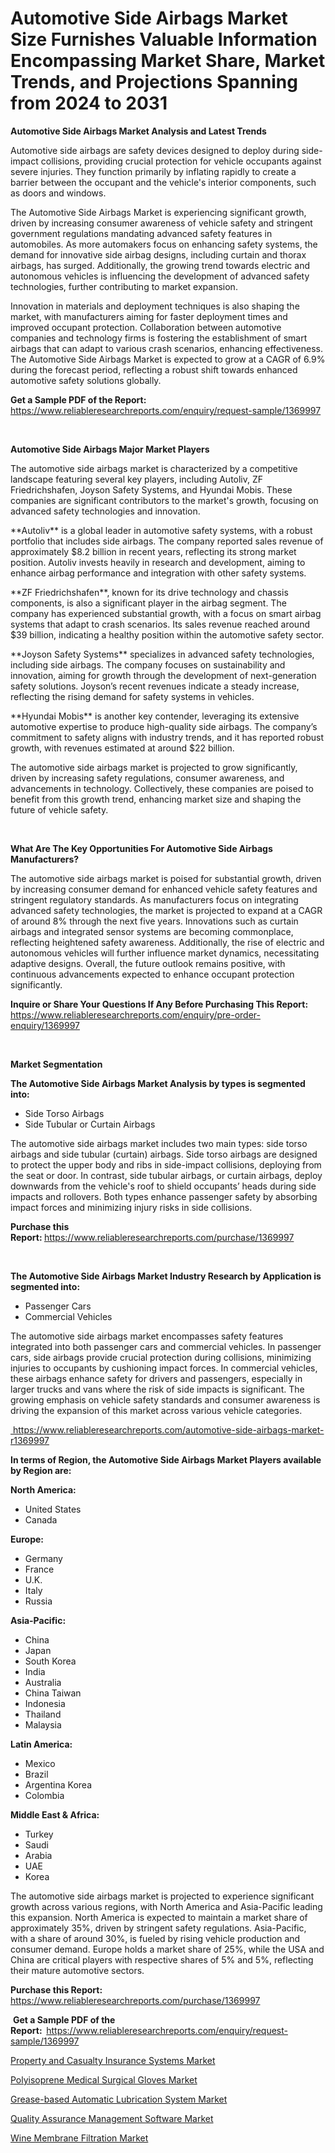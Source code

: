 <p><h1>Automotive Side Airbags Market Size Furnishes Valuable Information Encompassing Market Share, Market Trends, and Projections Spanning from 2024 to 2031</h1></p><p><strong>Automotive Side Airbags Market Analysis and Latest Trends</strong></p>
<p><p>Automotive side airbags are safety devices designed to deploy during side-impact collisions, providing crucial protection for vehicle occupants against severe injuries. They function primarily by inflating rapidly to create a barrier between the occupant and the vehicle's interior components, such as doors and windows.</p><p>The Automotive Side Airbags Market is experiencing significant growth, driven by increasing consumer awareness of vehicle safety and stringent government regulations mandating advanced safety features in automobiles. As more automakers focus on enhancing safety systems, the demand for innovative side airbag designs, including curtain and thorax airbags, has surged. Additionally, the growing trend towards electric and autonomous vehicles is influencing the development of advanced safety technologies, further contributing to market expansion.</p><p>Innovation in materials and deployment techniques is also shaping the market, with manufacturers aiming for faster deployment times and improved occupant protection. Collaboration between automotive companies and technology firms is fostering the establishment of smart airbags that can adapt to various crash scenarios, enhancing effectiveness. The Automotive Side Airbags Market is expected to grow at a CAGR of 6.9% during the forecast period, reflecting a robust shift towards enhanced automotive safety solutions globally.</p></p>
<p><strong>Get a Sample PDF of the Report:&nbsp;</strong> <a href="https://www.reliableresearchreports.com/enquiry/request-sample/1369997?utm_campaign=1581&utm_medium=2&utm_source=Github&utm_content=ia&utm_term=06122024&utm_id=automotive-side-airbags">https://www.reliableresearchreports.com/enquiry/request-sample/1369997</a></p>
<p>&nbsp;</p>
<p><strong>Automotive Side Airbags Major Market Players</strong></p>
<p><p>The automotive side airbags market is characterized by a competitive landscape featuring several key players, including Autoliv, ZF Friedrichshafen, Joyson Safety Systems, and Hyundai Mobis. These companies are significant contributors to the market's growth, focusing on advanced safety technologies and innovation.</p><p>**Autoliv** is a global leader in automotive safety systems, with a robust portfolio that includes side airbags. The company reported sales revenue of approximately $8.2 billion in recent years, reflecting its strong market position. Autoliv invests heavily in research and development, aiming to enhance airbag performance and integration with other safety systems.</p><p>**ZF Friedrichshafen**, known for its drive technology and chassis components, is also a significant player in the airbag segment. The company has experienced substantial growth, with a focus on smart airbag systems that adapt to crash scenarios. Its sales revenue reached around $39 billion, indicating a healthy position within the automotive safety sector.</p><p>**Joyson Safety Systems** specializes in advanced safety technologies, including side airbags. The company focuses on sustainability and innovation, aiming for growth through the development of next-generation safety solutions. Joyson’s recent revenues indicate a steady increase, reflecting the rising demand for safety systems in vehicles.</p><p>**Hyundai Mobis** is another key contender, leveraging its extensive automotive expertise to produce high-quality side airbags. The company’s commitment to safety aligns with industry trends, and it has reported robust growth, with revenues estimated at around $22 billion.</p><p>The automotive side airbags market is projected to grow significantly, driven by increasing safety regulations, consumer awareness, and advancements in technology. Collectively, these companies are poised to benefit from this growth trend, enhancing market size and shaping the future of vehicle safety.</p></p>
<p>&nbsp;</p>
<p><strong>What Are The Key Opportunities For Automotive Side Airbags Manufacturers?</strong></p>
<p><p>The automotive side airbags market is poised for substantial growth, driven by increasing consumer demand for enhanced vehicle safety features and stringent regulatory standards. As manufacturers focus on integrating advanced safety technologies, the market is projected to expand at a CAGR of around 8% through the next five years. Innovations such as curtain airbags and integrated sensor systems are becoming commonplace, reflecting heightened safety awareness. Additionally, the rise of electric and autonomous vehicles will further influence market dynamics, necessitating adaptive designs. Overall, the future outlook remains positive, with continuous advancements expected to enhance occupant protection significantly.</p></p>
<p><strong>Inquire or Share Your Questions If Any Before Purchasing This Report:</strong> <a href="https://www.reliableresearchreports.com/enquiry/pre-order-enquiry/1369997?utm_campaign=1581&utm_medium=2&utm_source=Github&utm_content=ia&utm_term=06122024&utm_id=automotive-side-airbags">https://www.reliableresearchreports.com/enquiry/pre-order-enquiry/1369997</a></p>
<p>&nbsp;</p>
<p><strong>Market Segmentation</strong></p>
<p><strong>The Automotive Side Airbags Market Analysis by types is segmented into:</strong></p>
<p><ul><li>Side Torso Airbags</li><li>Side Tubular or Curtain Airbags</li></ul></p>
<p><p>The automotive side airbags market includes two main types: side torso airbags and side tubular (curtain) airbags. Side torso airbags are designed to protect the upper body and ribs in side-impact collisions, deploying from the seat or door. In contrast, side tubular airbags, or curtain airbags, deploy downwards from the vehicle's roof to shield occupants’ heads during side impacts and rollovers. Both types enhance passenger safety by absorbing impact forces and minimizing injury risks in side collisions.</p></p>
<p><strong>Purchase this Report:&nbsp;</strong><a href="https://www.reliableresearchreports.com/purchase/1369997?utm_campaign=1581&utm_medium=2&utm_source=Github&utm_content=ia&utm_term=06122024&utm_id=automotive-side-airbags">https://www.reliableresearchreports.com/purchase/1369997</a></p>
<p>&nbsp;</p>
<p><strong>The Automotive Side Airbags Market Industry Research by Application is segmented into:</strong></p>
<p><ul><li>Passenger Cars</li><li>Commercial Vehicles</li></ul></p>
<p><p>The automotive side airbags market encompasses safety features integrated into both passenger cars and commercial vehicles. In passenger cars, side airbags provide crucial protection during collisions, minimizing injuries to occupants by cushioning impact forces. In commercial vehicles, these airbags enhance safety for drivers and passengers, especially in larger trucks and vans where the risk of side impacts is significant. The growing emphasis on vehicle safety standards and consumer awareness is driving the expansion of this market across various vehicle categories.</p></p>
<p><a href="https://www.reliableresearchreports.com/automotive-side-airbags-market-r1369997?utm_campaign=1581&utm_medium=2&utm_source=Github&utm_content=ia&utm_term=06122024&utm_id=automotive-side-airbags">&nbsp;https://www.reliableresearchreports.com/automotive-side-airbags-market-r1369997</a></p>
<p><strong>In terms of Region, the Automotive Side Airbags Market Players available by Region are:</strong></p>
<p>
    <p> <strong> North America: </strong>
        <ul>
            <li>United States</li>
            <li>Canada</li>
        </ul>
        </p> 
    <p> <strong> Europe: </strong>
        <ul>
            <li>Germany</li>
            <li>France</li>
            <li>U.K.</li>
            <li>Italy</li>
            <li>Russia</li>
        </ul>
        </p> 
    <p> <strong> Asia-Pacific: </strong>
        <ul>
            <li>China</li>
            <li>Japan</li>
            <li>South Korea</li>
            <li>India</li>
            <li>Australia</li>
            <li>China Taiwan</li>
            <li>Indonesia</li>
            <li>Thailand</li>
            <li>Malaysia</li>
        </ul>
        </p> 
    <p> <strong> Latin America: </strong>
        <ul>
            <li>Mexico</li>
            <li>Brazil</li>
            <li>Argentina Korea</li>
            <li>Colombia</li>
        </ul>
        </p> 
    <p> <strong> Middle East & Africa: </strong>
        <ul>
            <li>Turkey</li>
            <li>Saudi</li>
            <li>Arabia</li>
            <li>UAE</li>
            <li>Korea</li>
        </ul>
    </p>
    </p>
<p><p>The automotive side airbags market is projected to experience significant growth across various regions, with North America and Asia-Pacific leading this expansion. North America is expected to maintain a market share of approximately 35%, driven by stringent safety regulations. Asia-Pacific, with a share of around 30%, is fueled by rising vehicle production and consumer demand. Europe holds a market share of 25%, while the USA and China are critical players with respective shares of 5% and 5%, reflecting their mature automotive sectors.</p></p>
<p><strong>Purchase this Report: </strong><a href="https://www.reliableresearchreports.com/purchase/1369997?utm_campaign=1581&utm_medium=2&utm_source=Github&utm_content=ia&utm_term=06122024&utm_id=automotive-side-airbags">https://www.reliableresearchreports.com/purchase/1369997</a></p>
<p>&nbsp;<strong>Get a Sample PDF of the Report:&nbsp;&nbsp;</strong><a href="https://www.reliableresearchreports.com/enquiry/request-sample/1369997?utm_campaign=1581&utm_medium=2&utm_source=Github&utm_content=ia&utm_term=06122024&utm_id=automotive-side-airbags">https://www.reliableresearchreports.com/enquiry/request-sample/1369997</a></p>
<p><strong></strong></p>
<p><p><a href="https://www.linkedin.com/pulse/swot-analysis-regional-outlook-deployment-revenue-forecasts-yyvne?utm_campaign=1581&utm_medium=2&utm_source=Github&utm_content=ia&utm_term=06122024&utm_id=automotive-side-airbags">Property and Casualty Insurance Systems Market</a></p><p><a href="https://issuu.com/reportprime-2/docs/polyisoprene-medical-surgical-gloves-market-size-2?utm_campaign=1581&utm_medium=2&utm_source=Github&utm_content=ia&utm_term=06122024&utm_id=automotive-side-airbags">Polyisoprene Medical Surgical Gloves Market</a></p><p><a href="https://issuu.com/reportprime-2/docs/grease-based-automatic-lubrication-system-market-s?utm_campaign=1581&utm_medium=2&utm_source=Github&utm_content=ia&utm_term=06122024&utm_id=automotive-side-airbags">Grease-based Automatic Lubrication System Market</a></p><p><a href="https://www.linkedin.com/pulse/global-quality-assurance-management-software-market-focus-yfnpe?utm_campaign=1581&utm_medium=2&utm_source=Github&utm_content=ia&utm_term=06122024&utm_id=automotive-side-airbags">Quality Assurance Management Software Market</a></p><p><a href="https://github.com/mookiesville/Market-Research-Report-List-1/blob/main/wine-membrane-filtration-market.md?utm_campaign=1581&utm_medium=2&utm_source=Github&utm_content=ia&utm_term=06122024&utm_id=automotive-side-airbags">Wine Membrane Filtration Market</a></p></p>